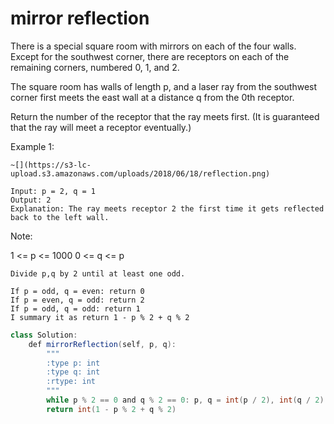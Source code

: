 # mirror reflection

There is a special square room with mirrors on each of the four walls.  Except for the southwest corner, there are receptors on each of the remaining corners, numbered 0, 1, and 2.

The square room has walls of length p, and a laser ray from the southwest corner first meets the east wall at a distance q from the 0th receptor.

Return the number of the receptor that the ray meets first.  (It is guaranteed that the ray will meet a receptor eventually.)

 

Example 1:
```
~[](https://s3-lc-upload.s3.amazonaws.com/uploads/2018/06/18/reflection.png)

Input: p = 2, q = 1
Output: 2
Explanation: The ray meets receptor 2 the first time it gets reflected back to the left wall.
```


Note:

1 <= p <= 1000
0 <= q <= p


```
Divide p,q by 2 until at least one odd.

If p = odd, q = even: return 0
If p = even, q = odd: return 2
If p = odd, q = odd: return 1
I summary it as return 1 - p % 2 + q % 2
```

```java
class Solution:
    def mirrorReflection(self, p, q):
        """
        :type p: int
        :type q: int
        :rtype: int
        """
        while p % 2 == 0 and q % 2 == 0: p, q = int(p / 2), int(q / 2)
        return int(1 - p % 2 + q % 2)
```
